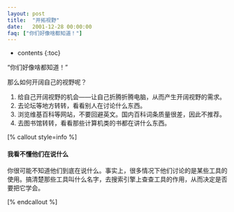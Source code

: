 ```yaml
---
layout: post
title:  "开拓视野"
date:   2001-12-28 00:00:00
faq: ["你们好像啥都知道！"]
---
```

* contents
{:toc}

“你们好像啥都知道！”

那么如何开阔自己的视野呢？

1. 给自己开阔视野的机会——让自己折腾折腾电脑，从而产生开阔视野的需求。
2. 去论坛等地方转转，看看别人在讨论什么东西。
3. 浏览维基百科等网站，不要回避英文。国内百科词条质量很差，因此不推荐。
4. 去图书馆转转，看看那些计算机类的书都在讲什么东西。

[% callout style=info %]

#### 我看不懂他们在说什么

你很可能不知道他们到底在说什么。事实上，很多情况下他们讨论的是某些工具的使用。搞清楚那些工具叫什么名字，去搜索引擎上查查工具的作用，从而决定是否要把它学会。

[% endcallout %]
